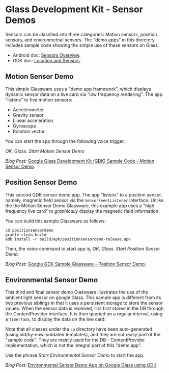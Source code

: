 Glass Development Kit - Sensor Demos
=======

Sensors can be classfied into three categories:
Motion sensors, position sensors, and environmetnal sensors.
The "demo apps" in this directory includes sample code 
showing the simple use of these sensors on Glass.

* Android doc: [Sensors Overview](http://developer.android.com/guide/topics/sensors/sensors_overview.html).
* GDK doc: [Location and Sensors](https://developers.google.com/glass/develop/gdk/location-sensors/index).




## Motion Sensor Demo

This simple Glassware uses a "demo app framework",
which displays dynamic sensor data on a live card via "low frequency rendering".
The app "listens" to five motion sensors:
* Accelerometer
* Gravity sensor
* Linear acceleration
* Gyroscope
* Rotation vector

You can start the app through the following voice trigger.

_OK, Glass._ _Start Motion Sensor Demo_


_Blog Post:_ [Google Glass Development Kit (GDK) Sample Code - Motion Sensor Demo](http://blog.glassdiary.com/post/68954384185/google-glass-development-kit-gdk-sample-code-motion).



## Position Sensor Demo

This second GDK sensor demo app.
The app "listens" to a position sensor, namely, magnetic field sensor
via the `SensorEventListener` interface.
Unlike the the Motion Sensor Demo Glassware, this example app
uses a "high frequency live card" to _graphically_ display the magnetic field information.

You can build this sample Glassware as follows:

    cd positionsensordemo
    gradle clean build
    adb install -r build/apk/positionsensordemo-release.apk

Then, the voice command to start app is, 
_OK, Glass._ _Start Position Sensor Demo._


_Blog Post:_ [Google GDK Sample Glassware - Position Sensor Demo](http://blog.glassdiary.com/post/69728978780/google-gdk-sample-glassware-position-sensor-demo).



## Environmental Sensor Demo

This third and final sensor demo Glassware illustrates the use of the ambient light sensor on google Glass.
This sample app is different from its two previous siblings in that it uses a persistent storage
to store the sensor values.
When the sensor data is received, it is first stored in the DB through the ContentProvider interface.
It is then queried on a regular interval, using a `TimerTask`,
to display the data on the live card.

Note that all classes under the `cp` directory have been auto-generated (using old/by-now-outdated templates),
and they are not really part of the "sample code".
They are mainly used for the DB - ContentProvider implementation,
which is not the integral part of this "demo app".

Use the phrase _Start Environmental Sensor Demo_ to start the app.


_Blog Post:_ [Environmental Sensor Demo App on Google Glass using GDK](http://blog.glassdiary.com/post/69919980966/environmental-sensor-demo-app-on-google-glass-using-gdk).


